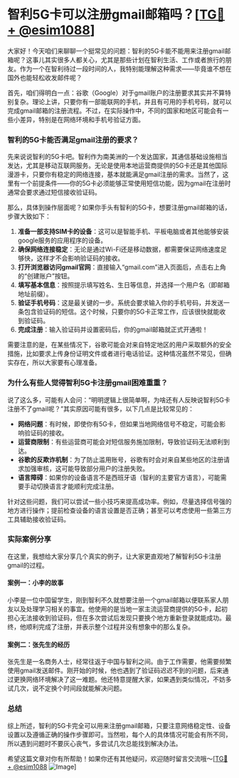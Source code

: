 # 智利5G卡可以注册gmail邮箱吗？[[TG💪+ @esim1088](https://t.me/s/esim1088)]

大家好！今天咱们来聊聊一个挺常见的问题：智利的5G卡能不能用来注册gmail邮箱呢？这事儿其实很多人都关心，尤其是那些计划在智利生活、工作或者旅行的朋友。作为一个在智利待过一段时间的人，我特别能理解这种需求——毕竟谁不想在国外也能轻松收发邮件呢？

首先，咱们得明白一点：谷歌（Google）对于gmail账户的注册要求其实并不算特别复杂。理论上讲，只要你有一部能联网的手机，并且有可用的手机号码，就可以完成gmail邮箱的注册流程。不过，在实际操作中，不同的国家和地区可能会有一些小差异，特别是在网络环境和手机号验证方面。

### 智利的5G卡能否满足gmail注册的要求？

先来说说智利的5G卡吧。智利作为南美洲的一个发达国家，其通信基础设施相当发达，尤其是移动互联网服务。无论是使用本地运营商提供的5G卡还是其他国际漫游卡，只要你有稳定的网络连接，基本就能满足gmail注册的需求。当然了，这里有一个前提条件——你的5G卡必须能够正常使用短信功能，因为gmail在注册时通常会要求通过短信接收验证码。

那么，具体到操作层面呢？如果你手头有智利的5G卡，想要注册gmail邮箱的话，步骤大致如下：

1. **准备一部支持SIM卡的设备**：这可以是智能手机、平板电脑或者其他能够安装google服务的应用程序的设备。
2. **确保网络连接稳定**：无论是通过Wi-Fi还是移动数据，都需要保证网络速度足够快，这样才不会影响验证码的接收。
3. **打开浏览器访问gmail官网**：直接输入“gmail.com”进入页面后，点击右上角的“创建账户”按钮。
4. **填写基本信息**：按照提示填写姓名、生日等信息，并选择一个用户名（即邮箱地址前缀）。
5. **验证手机号码**：这是最关键的一步。系统会要求输入你的手机号码，并发送一条包含验证码的短信。这个时候，只要你的5G卡正常工作，应该很快就能收到验证码。
6. **完成注册**：输入验证码并设置密码后，你的gmail邮箱就正式开通啦！

需要注意的是，在某些情况下，谷歌可能会对来自特定地区的用户采取额外的安全措施，比如要求上传身份证明文件或者进行电话验证。这种情况虽然不常见，但确实存在，所以大家要有心理准备。

### 为什么有些人觉得智利5G卡注册gmail困难重重？

说了这么多，可能有人会问：“明明逻辑上很简单啊，为啥还有人反映说智利5G卡注册不了gmail呢？”其实原因可能有很多，以下几点是比较常见的：

- **网络问题**：有时候，即使你有5G卡，但如果当地网络信号不稳定，可能会影响验证码的接收。
- **运营商限制**：有些运营商可能会对短信服务施加限制，导致验证码无法顺利到达。
- **谷歌的反欺诈机制**：为了防止滥用账号，谷歌有时会对来自某些地区的注册请求加强审核，这可能导致部分用户的注册失败。
- **语言障碍**：如果你的设备语言不是西班牙语（智利的主要官方语言），可能需要手动切换语言才能顺利完成注册。

针对这些问题，我们可以尝试一些小技巧来提高成功率。例如，尽量选择信号强的地方进行操作；提前检查设备的语言设置是否正确；甚至可以考虑使用一些第三方工具辅助接收验证码。

### 实际案例分享

在这里，我想给大家分享几个真实的例子，让大家更直观地了解智利5G卡注册gmail的过程。

#### 案例一：小李的故事

小李是一位中国留学生，刚到智利不久就想要注册一个gmail邮箱以便联系家人朋友以及处理学习相关的事宜。他使用的是当地一家主流运营商提供的5G卡，起初担心无法接收到验证码，但在多次尝试后发现只要换个地方重新登录就能成功。最终，他顺利完成了注册，并表示整个过程并没有想象中的那么复杂。

#### 案例二：张先生的经历

张先生是一名商务人士，经常往返于中国与智利之间。由于工作需要，他需要频繁使用gmail发送邮件。刚开始的时候，他也遇到了验证码迟迟不到的问题，后来通过更换网络环境解决了这一难题。他还特意提醒大家，如果遇到类似情况，不妨多试几次，说不定换个时间段就能解决问题。

### 总结

综上所述，智利的5G卡完全可以用来注册gmail邮箱，只要注意网络稳定性、设备设置以及遵循正确的操作步骤即可。当然啦，每个人的具体情况可能会有所不同，所以遇到问题时不要灰心丧气，多尝试几次总能找到解决办法。

希望这篇文章对你有所帮助！如果你还有其他疑问，欢迎随时留言交流哦～[[TG💪+ @esim1088](https://t.me/s/esim1088) ![Image](https://i.postimg.cc/4NQfJmqS/Snipaste-2025-05-13-00-14-12.png)]